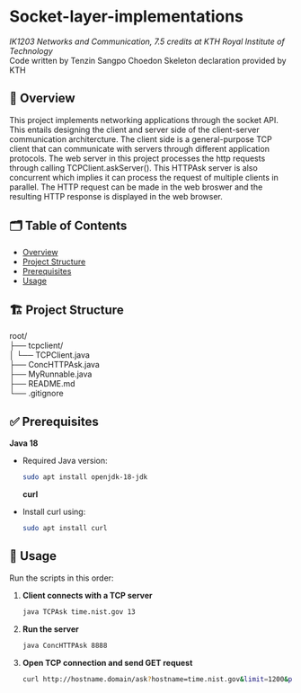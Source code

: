 # Socket-layer-implementations
_IK1203 Networks and Communication, 7.5 credits at KTH Royal Institute of Technology_  
Code written by Tenzin Sangpo Choedon
Skeleton declaration provided by KTH 

## 📄 Overview
This project implements networking applications through the socket API. This entails designing the client and server side of the client-server communication architercture. The client side is a general-purpose TCP client that can communicate with servers through different application protocols. The web server in this project processes the http requests through calling TCPClient.askServer(). This HTTPAsk server is also concurrent which implies it can process the request of multiple clients in parallel. The HTTP request can be made in the web broswer and the resulting HTTP response is displayed in the web browser.

## 🗂️ Table of Contents

- [Overview](#-overview)
- [Project Structure](#-project-structure)
- [Prerequisites](#-prerequisites)
- [Usage](#-usage)

## 🏗️ Project Structure

root/  
├── tcpclient/  
│   └── TCPClient.java  
├── ConcHTTPAsk.java  
├── MyRunnable.java  
├── README.md  
└── .gitignore  

## ✅ Prerequisites

**Java 18**  
- Required Java version:  
  ```bash
  sudo apt install openjdk-18-jdk
  ```

  **curl**  
- Install curl using:  
  ```bash
  sudo apt install curl
  ```

## 🚀 Usage

Run the scripts in this order:

1. **Client connects with a TCP server**  
   ```bash
   java TCPAsk time.nist.gov 13
   ```
1. **Run the server**  
   ```bash
   java ConcHTTPAsk 8888
   ```
2. **Open TCP connection and send GET request**  
   ```bash
   curl http://hostname.domain/ask?hostname=time.nist.gov&limit=1200&port=13
   ```

